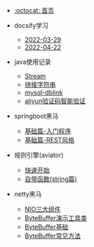 - [:octocat: 首页](/README)
- docsify学习
   
   - [2022-03-29](/md/learn-that/01.封面.md)
   - [2022-04-22](/md/learn-that/02.index.html配置.md)

- java使用记录

   - [Stream](/md/work/01.java8的stream.md)
   - [拼接字符串](md/work/02.拼接字符串.md)
   - [mysql-dblink](md/work/03.mysql-dblink.md)
   - [aliyun验证码智能验证](md/work/04.aliyun验证码智能验证.md)
   
- springboot黑马
 
   - [基础篇-入门程序](/md/springboot-hm/01.搭建SpringBoot项目.md)
   - [基础篇-REST风格](/md/springboot-hm/02.REST风格.md)
       
- 规则引擎(aviator)
       
   - [快速开始](/md/aviator/01.快速开始.md)
   - [自带函数(string篇)](/md/aviator/02.自带函数(string篇).md)

- netty黑马

  - [NIO三大组件](/md/netty-hm/01.NIO三大组件.md)
  - [ByteBuffer演示工具类](/md/netty-hm/02.ByteBuffer演示工具类.md)
  - [ByteBuffer基础](/md/netty-hm/03.ByteBuffer基础.md)
  - [ByteBuffer常见方法](/md/netty-hm/04.ByteBuffer常见方法.md)
 
   
  